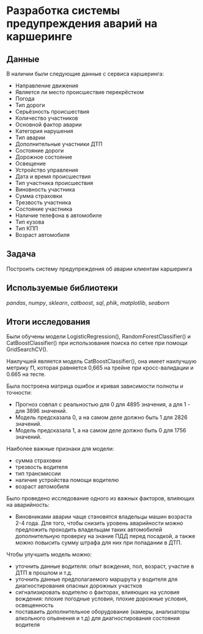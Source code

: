 # Разработка системы предупреждения аварий на каршеринге


## Данные

В наличии были следующие данные с сервиса каршеринга: 
- Направление движения 
- Является ли место происшествие перекрёстком
- Погода
- Тип дороги 
- Серьёзность происшествия
- Количество участников
- Основной фактор аварии
- Категория нарушения
- Тип аварии
- Дополнительные участники ДТП 
- Состояние дороги
- Дорожное состояние
- Освещение
- Устройство управления
- Дата и время происшествия
- Тип участника происшествия 
- Виновность участника
- Сумма страховки
- Трезвость участника
- Состояние участника
- Наличие телефона в автомобиле
- Тип кузова
- Тип КПП
- Возраст автомобиля

## Задача

Построить систему предупреждения об аварии клиентам каршеринга

## Используемые библиотеки
*pandas*, *numpy*, *sklearn*, *catboost*, *sql*, *phik*, *matplotlib*, *seaborn*

## Итоги исследования

Были обучены модели LogisticRegression(), RandomForestClassifier() и CatBoostClassifier() при использования поиска по сетке при помощи GridSearchCV().

Наилучшей является модель CatBoostClassifier(), она имеет наилучшую метрику f1, которая равняется 0,665 на трейне при кросс-валидации и 0.665 на тесте.

Была построена матрица ошибок и кривая зависимости полноты и точности:
- Прогноз совпал с реальностью для 0 для 4895 значения, а для 1 - для 3896 значений. 
- Модель предсказала 0, а на самом деле должно быть 1 для 2826 значений.
- Модель предсказала 1, а на самом деле должно быть 0 для 1756 значений.

Наиболее важные признаки для модели:
- сумма страховки
- трезвость водителя
- тип трансмиссии
- наличие устройства помощи водителю
- возраст автомобиля

Было проведено исследование одного из важных факторов, влияющих на аварийность:
- Виновниками аварии чаще становятся владельцы машин возраста 2-4 года. Для того, чтобы снизить уровень аварийности можно предложить проходить владельцам таких автомобилей дополнительную проверку на знание ПДД перед посадкой, а также можно повысить сумму штрафа для них при попадании в ДТП.
 
Чтобы улучшить модель можно:
- уточнить данные водителя: опыт вождения, пол, возраст, участие в ДТП в прошлом и т.д.
- уточнить данные предполагаемого маршрута у водителя для диагностирования опасных дорожных участков
- сигнализировать водителю о факторах, влияющих на условия вождения: плохие погодные условия, плохие дорожные условия, освещенность
- поставаить дополнительное оборудование (камеры, анализаторы алкольного опьянения и т.д) для диагностирования состояния водителя
